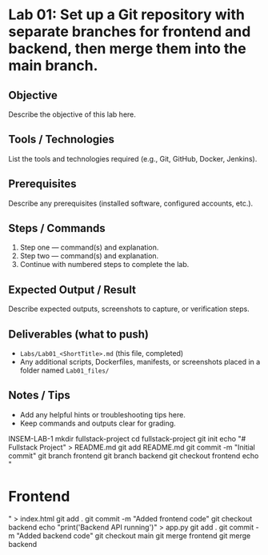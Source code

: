 # Lab 01: Set up a Git repository with separate branches for frontend and backend, then merge them into the main branch.

## Objective
Describe the objective of this lab here.

## Tools / Technologies
List the tools and technologies required (e.g., Git, GitHub, Docker, Jenkins).

## Prerequisites
Describe any prerequisites (installed software, configured accounts, etc.).

## Steps / Commands
1. Step one — command(s) and explanation.
2. Step two — command(s) and explanation.
3. Continue with numbered steps to complete the lab.

## Expected Output / Result
Describe expected outputs, screenshots to capture, or verification steps.

## Deliverables (what to push)
- `Labs/Lab01_<ShortTitle>.md` (this file, completed)
- Any additional scripts, Dockerfiles, manifests, or screenshots placed in a folder named `Lab01_files/`

## Notes / Tips
- Add any helpful hints or troubleshooting tips here.
- Keep commands and outputs clear for grading.


INSEM-LAB-1
mkdir fullstack-project
cd fullstack-project
git init
echo "# Fullstack Project" > README.md
git add README.md
git commit -m "Initial commit"
git branch frontend
git branch backend
git checkout frontend
echo "<h1>Frontend</h1>" > index.html
git add .
git commit -m "Added frontend code"
git checkout backend
echo "print('Backend API running')" > app.py
git add .
git commit -m "Added backend code"
git checkout main
git merge frontend
git merge backend
